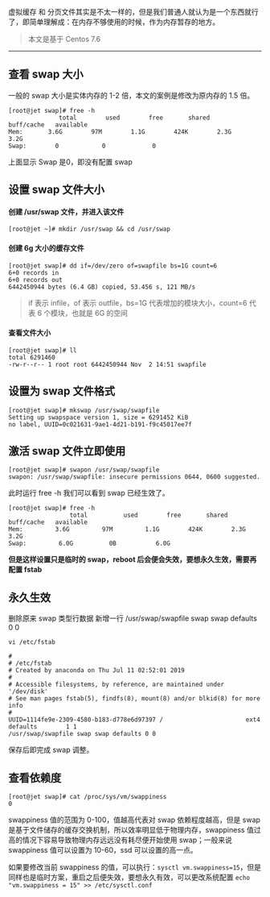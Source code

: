 虚拟缓存 和 分页文件其实是不太一样的，但是我们普通人就认为是一个东西就行了，即简单理解成：在内存不够使用的时候，作为内存暂存的地方。

> 本文是基于 Centos 7.6

---

## 查看 swap 大小

一般的 swap 大小是实体内存的 1-2 倍，本文的案例是修改为原内存的 1.5 倍。


```
[root@jet swap]# free -h
              total        used        free       shared     buff/cache   available
Mem:       3.6G        97M        1.1G        424K        2.3G          3.2G
Swap:        0            0             0
```

上面显示 Swap 是0，即没有配置 swap

## 设置 swap 文件大小

#### 创建 /usr/swap 文件，并进入该文件

```
[root@jet ~]# mkdir /usr/swap && cd /usr/swap
```

#### 创建 6g 大小的缓存文件

```
[root@jet swap]# dd if=/dev/zero of=swapfile bs=1G count=6
6+0 records in
6+0 records out
6442450944 bytes (6.4 GB) copied, 53.456 s, 121 MB/s
```
> if 表示 infile，of 表示 outfile，bs=1G 代表增加的模块大小，count=6 代表 6 个模块，也就是 6G 的空间

#### 查看文件大小

```
[root@jet swap]# ll
total 6291460
-rw-r--r-- 1 root root 6442450944 Nov  2 14:51 swapfile
```

## 设置为 swap 文件格式

```
[root@jet swap]# mkswap /usr/swap/swapfile
Setting up swapspace version 1, size = 6291452 KiB
no label, UUID=0c021631-9ae1-4d21-b191-f9c45017ee7f
```

## 激活 swap 文件立即使用

```
[root@jet swap]# swapon /usr/swap/swapfile
swapon: /usr/swap/swapfile: insecure permissions 0644, 0600 suggested.
```

此时运行 free -h 我们可以看到 swap 已经生效了。

```
[root@jet swap]# free -h
                 total          used        free       shared    buff/cache   available
Mem:         3.6G         97M         1.1G        424K        2.3G          3.2G
Swap:         6.0G          0B           6.0G
```

**但是这样设置只是临时的 swap，reboot 后会便会失效，要想永久生效，需要再配置 fstab**

## 永久生效
删除原来 swap 类型行数据
新增一行 /usr/swap/swapfile swap swap defaults 0 0

`vi /etc/fstab`

```
#
# /etc/fstab
# Created by anaconda on Thu Jul 11 02:52:01 2019
#
# Accessible filesystems, by reference, are maintained under '/dev/disk'
# See man pages fstab(5), findfs(8), mount(8) and/or blkid(8) for more info
#
UUID=1114fe9e-2309-4580-b183-d778e6d97397 /                       ext4    defaults        1 1
/usr/swap/swapfile swap swap defaults 0 0
```

保存后即完成 swap 调整。

## 查看依赖度

```
[root@jet swap]# cat /proc/sys/vm/swappiness
0
```

swappiness 值的范围为 0-100，值越高代表对 swap 依赖程度越高，但是 swap 是基于文件储存的缓存交换机制，所以效率明显低于物理内存，swappiness 值过高的情况下容易导致物理内存远远没有耗尽便开始使用 swap；一般来说 swappiness 值可以设置为 10-60，ssd 可以设置的高一点。

如果要修改当前 swappiness 的值，可以执行：`sysctl vm.swappiness=15`，但是同样也是临时方案，重启之后便失效，要想永久有效，可以更改系统配置 `echo "vm.swappiness = 15" >> /etc/sysctl.conf`